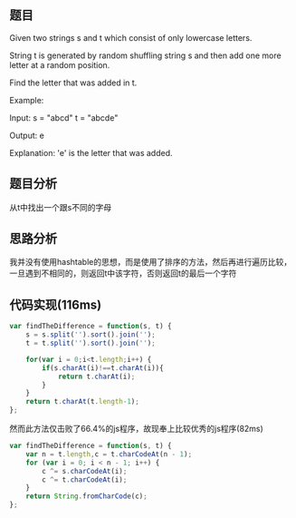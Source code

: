 ## 题目
Given two strings s and t which consist of only lowercase letters.

String t is generated by random shuffling string s and then add one more letter at a random position.

Find the letter that was added in t.

Example:

Input:
s = "abcd"
t = "abcde"

Output:
e

Explanation:
'e' is the letter that was added.

## 题目分析
从t中找出一个跟s不同的字母

## 思路分析
我并没有使用hashtable的思想，而是使用了排序的方法，然后再进行遍历比较，一旦遇到不相同的，则返回t中该字符，否则返回t的最后一个字符

## 代码实现(116ms)
``` javascript
var findTheDifference = function(s, t) {
    s = s.split('').sort().join('');
    t = t.split('').sort().join('');

    for(var i = 0;i<t.length;i++) {
        if(s.charAt(i)!==t.charAt(i)){
            return t.charAt(i);
        }
    }
    return t.charAt(t.length-1);
};
```

然而此方法仅击败了66.4%的js程序，故现奉上比较优秀的js程序(82ms)

``` javascript
var findTheDifference = function(s, t) {
    var n = t.length,c = t.charCodeAt(n - 1);
	for (var i = 0; i < n - 1; i++) {
		c ^= s.charCodeAt(i);
		c ^= t.charCodeAt(i);
	}
	return String.fromCharCode(c);
};
```
